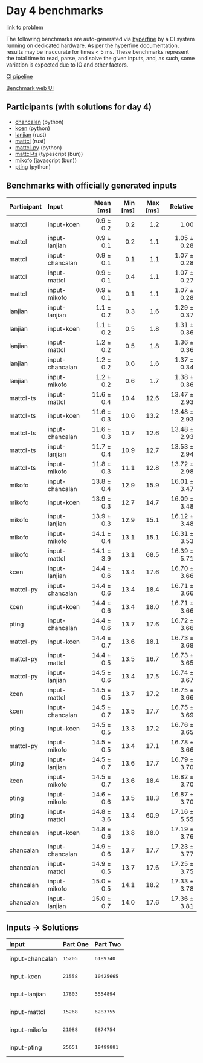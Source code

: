 # Day 4 benchmarks

[link to problem](https://adventofcode.com/2023/day/4)

The following benchmarks are auto-generated via
[hyperfine](https://github.com/sharkdp/hyperfine) by a CI system running on
dedicated hardware. As per the hyperfine documentation, results may be
inaccurate for times < 5 ms. These benchmarks represent the total time to read,
parse, and solve the given inputs, and, as such, some variation is expected due
to IO and other factors.

[CI pipeline](http://ci.papercode.net:8080/teams/main/pipelines/aoc2023)

[Benchmark web UI](https://aoc.ancalagon.black)


## Participants (with solutions for day 4)

- [chancalan](https://github.com/chancalan/aoc2023) (python)
- [kcen](https://github.com/kcen/aoc2023) (python)
- [lanjian](https://github.com/lanjian/aoc-2023) (rust)
- [mattcl](https://github.com/mattcl/aoc2023) (rust)
- [mattcl-py](https://github.com/mattcl/aoc2023-py) (python)
- [mattcl-ts](https://github.com/mattcl/aoc2023-js) (typescript (bun))
- [mikofo](https://github.com/mikofo/advent-of-code-2023) (javascript (bun))
- [pting](https://github.com/pting/aoc2023) (python)


## Benchmarks with officially generated inputs

| Participant | Input | Mean [ms] | Min [ms] | Max [ms] | Relative |
|:---|:---|---:|---:|---:|---:|
| mattcl | input-kcen | 0.9 ± 0.2 | 0.2 | 1.2 | 1.00 |
| mattcl | input-lanjian | 0.9 ± 0.1 | 0.2 | 1.1 | 1.05 ± 0.28 |
| mattcl | input-chancalan | 0.9 ± 0.1 | 0.1 | 1.1 | 1.07 ± 0.28 |
| mattcl | input-mattcl | 0.9 ± 0.1 | 0.4 | 1.1 | 1.07 ± 0.27 |
| mattcl | input-mikofo | 0.9 ± 0.1 | 0.1 | 1.1 | 1.07 ± 0.28 |
| lanjian | input-lanjian | 1.1 ± 0.2 | 0.3 | 1.6 | 1.29 ± 0.37 |
| lanjian | input-kcen | 1.1 ± 0.2 | 0.5 | 1.8 | 1.31 ± 0.36 |
| lanjian | input-mattcl | 1.2 ± 0.2 | 0.5 | 1.8 | 1.36 ± 0.36 |
| lanjian | input-chancalan | 1.2 ± 0.2 | 0.6 | 1.6 | 1.37 ± 0.34 |
| lanjian | input-mikofo | 1.2 ± 0.2 | 0.6 | 1.7 | 1.38 ± 0.36 |
| mattcl-ts | input-mattcl | 11.6 ± 0.4 | 10.4 | 12.6 | 13.47 ± 2.93 |
| mattcl-ts | input-kcen | 11.6 ± 0.3 | 10.6 | 13.2 | 13.48 ± 2.93 |
| mattcl-ts | input-chancalan | 11.6 ± 0.3 | 10.7 | 12.6 | 13.48 ± 2.93 |
| mattcl-ts | input-lanjian | 11.7 ± 0.4 | 10.9 | 12.7 | 13.53 ± 2.94 |
| mattcl-ts | input-mikofo | 11.8 ± 0.3 | 11.1 | 12.8 | 13.72 ± 2.98 |
| mikofo | input-chancalan | 13.8 ± 0.4 | 12.9 | 15.9 | 16.01 ± 3.47 |
| mikofo | input-kcen | 13.9 ± 0.3 | 12.7 | 14.7 | 16.09 ± 3.48 |
| mikofo | input-lanjian | 13.9 ± 0.3 | 12.9 | 15.1 | 16.12 ± 3.48 |
| mikofo | input-mikofo | 14.1 ± 0.4 | 13.1 | 15.1 | 16.31 ± 3.53 |
| mikofo | input-mattcl | 14.1 ± 3.9 | 13.1 | 68.5 | 16.39 ± 5.71 |
| kcen | input-lanjian | 14.4 ± 0.6 | 13.4 | 17.6 | 16.70 ± 3.66 |
| mattcl-py | input-chancalan | 14.4 ± 0.6 | 13.4 | 18.4 | 16.71 ± 3.66 |
| kcen | input-kcen | 14.4 ± 0.6 | 13.4 | 18.0 | 16.71 ± 3.66 |
| pting | input-chancalan | 14.4 ± 0.6 | 13.7 | 17.6 | 16.72 ± 3.66 |
| mattcl-py | input-kcen | 14.4 ± 0.7 | 13.6 | 18.1 | 16.73 ± 3.68 |
| mattcl-py | input-mattcl | 14.4 ± 0.5 | 13.5 | 16.7 | 16.73 ± 3.65 |
| mattcl-py | input-lanjian | 14.5 ± 0.6 | 13.4 | 17.5 | 16.74 ± 3.67 |
| kcen | input-mattcl | 14.5 ± 0.5 | 13.7 | 17.2 | 16.75 ± 3.66 |
| kcen | input-chancalan | 14.5 ± 0.7 | 13.5 | 17.7 | 16.75 ± 3.69 |
| pting | input-kcen | 14.5 ± 0.5 | 13.3 | 17.2 | 16.76 ± 3.65 |
| mattcl-py | input-mikofo | 14.5 ± 0.5 | 13.4 | 17.1 | 16.78 ± 3.66 |
| pting | input-lanjian | 14.5 ± 0.7 | 13.6 | 17.7 | 16.79 ± 3.70 |
| kcen | input-mikofo | 14.5 ± 0.7 | 13.6 | 18.4 | 16.82 ± 3.70 |
| pting | input-mikofo | 14.6 ± 0.6 | 13.5 | 18.3 | 16.87 ± 3.70 |
| pting | input-mattcl | 14.8 ± 3.6 | 13.4 | 60.9 | 17.16 ± 5.55 |
| chancalan | input-kcen | 14.8 ± 0.6 | 13.8 | 18.0 | 17.19 ± 3.76 |
| chancalan | input-chancalan | 14.9 ± 0.6 | 13.7 | 17.7 | 17.23 ± 3.77 |
| chancalan | input-mattcl | 14.9 ± 0.5 | 13.7 | 17.6 | 17.25 ± 3.75 |
| chancalan | input-mikofo | 15.0 ± 0.5 | 14.1 | 18.2 | 17.33 ± 3.78 |
| chancalan | input-lanjian | 15.0 ± 0.7 | 14.0 | 17.6 | 17.36 ± 3.81 |


## Inputs -> Solutions

| Input | Part One | Part Two |
|:---|:---|:---|
|input-chancalan|<pre>15205</pre>|<pre>6189740</pre>|
|input-kcen|<pre>21558</pre>|<pre>10425665</pre>|
|input-lanjian|<pre>17803</pre>|<pre>5554894</pre>|
|input-mattcl|<pre>15268</pre>|<pre>6283755</pre>|
|input-mikofo|<pre>21088</pre>|<pre>6874754</pre>|
|input-pting|<pre>25651</pre>|<pre>19499881</pre>|